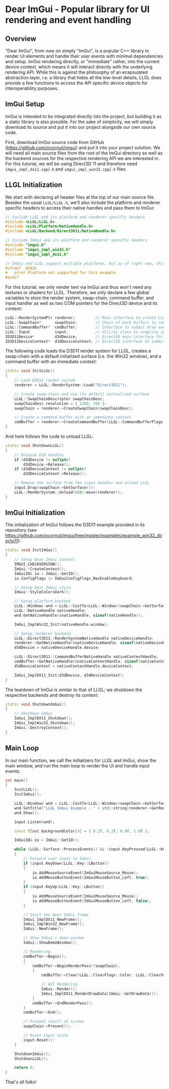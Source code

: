 # Dear ImGui - Popular library for UI rendering and event handling

## Overview

"Dear ImGui", from now on simply "ImGui", is a popular C++ library to render UI elements and handle their user events with minimal dependencies and setup.
ImGui rendering directly, or "immediate" rather, into the current device context, which means it will interact directly with the underlying rendering API.
While this is against the philosophy of an ecapsulated abstraction layer, i.e. a library that hides all the low-level details,
LLGL does provide a few functions to access the API specific device objects for interoperability purposes.

## ImGui Setup

ImGui is intended to be integrated directly into the project, but building it as a static library is also possible.
For the sake of simplicity, we will simply download its source and put it into our project alongside our own source code.

First, download ImGui source code from GitHub (https://github.com/ocornut/imgui) and put it into your project solution.
We will need all main source files from the root of the ImGui directory as well as the backend sources for the respective rendering API we are interested in.
For this tutorial, we will be using Direct3D 11 and therefore need `imgui_impl_dx11.cpp`/`.h` and `imgui_impl_win32.cpp`/`.h` files.

## LLGL Initialization

We start with declaring all header files at the top of our main source file.
Besides the usual `LLGL/LLGL.h`, we'll also include the platform and renderer specific headers to access their native handles and pass them to ImGui:
```cpp
// Include LLGL and its platform and renderer specific headers
#include <LLGL/LLGL.h>
#include <LLGL/Platform/NativeHandle.h>
#include <LLGL/Backend/Direct3D11/NativeHandle.h>

// Include ImGui and its platform and renderer specific headers
#include "imgui.h"
#include "imgui_impl_win32.h"
#include "imgui_impl_dx11.h"

// ImGui and LLGL support multiple platforms, but as of right now, this tutorial is only written for Microsoft Windows.
#ifndef _WIN32
#   error Platform not supported for this example
#endif
```

For this tutorial, we only render text via ImGui and thus won't need any textures or shaders for LLGL.
Therefore, we only declare a few global variables to store the render system, swap-chain, command buffer,
and input handler as well as two COM pointers for the Direct3D device and its context:
```cpp
LLGL::RenderSystemPtr renderer;         // Main interface to create LLGL objects
LLGL::SwapChain*      swapChain;        // Chain of back buffers to render into and present on the screen
LLGL::CommandBuffer*  cmdBuffer;        // Interface to submit draw and compute commands to the GPU
LLGL::Input           input;            // Utility class to simplify input event handling
ID3D11Device*         d3dDevice;        // Direct3D main interface for object creation (COM pointer)
ID3D11DeviceContext*  d3dDeviceContext; // Direct3D interface to submit draw and compute commands (COM pointer)
```

The following code loads the D3D11 render system for LLGL, creates a swap-chain with a default initialized surface (i.e. the Win32 window), and a command buffer with an immediate context:
```cpp
static void InitLLGL()
{
    // Load D3D11 render system
    renderer = LLGL::RenderSystem::Load("Direct3D11");

    // Create swap-chain and use its default initialized surface
    LLGL::SwapChainDescriptor swapChainDesc;
    swapChainDesc.resolution = { 1280, 768 };
    swapChain = renderer->CreateSwapChain(swapChainDesc);

    // Create a command buffer with an immediate context
    cmdBuffer = renderer->CreateCommandBuffer(LLGL::CommandBufferFlags::ImmediateSubmit);
}
```

And here follows the code to unload LLGL:
```cpp
static void ShutdownLLGL()
{
    // Release D3D handles
    if (d3dDevice != nullptr)
        d3dDevice->Release();
    if (d3dDeviceContext != nullptr)
        d3dDeviceContext->Release();

    // Remove the surface from the input handler and unload LLGL
    input.Drop(swapChain->GetSurface());
    LLGL::RenderSystem::Unload(std::move(renderer));
}
```


## ImGui Initialization

The initialization of ImGui follows the D3D11 example provided in its repository (see https://github.com/ocornut/imgui/tree/master/examples/example_win32_directx11):
```cpp
static void InitImGui()
{
    // Setup Dear ImGui context
    IMGUI_CHECKVERSION();
    ImGui::CreateContext();
    ImGuiIO& io = ImGui::GetIO();
    io.ConfigFlags |= ImGuiConfigFlags_NavEnableKeyboard;

    // Setup Dear ImGui style
    ImGui::StyleColorsDark();

    // Setup platform backend
    LLGL::Window& wnd = LLGL::CastTo<LLGL::Window>(swapChain->GetSurface());
    LLGL::NativeHandle nativeHandle;
    wnd.GetNativeHandle(&nativeHandle, sizeof(nativeHandle));

    ImGui_ImplWin32_Init(nativeHandle.window);

    // Setup renderer backend
    LLGL::Direct3D11::RenderSystemNativeHandle nativeDeviceHandle;
    renderer->GetNativeHandle(&nativeDeviceHandle, sizeof(nativeDeviceHandle));
    d3dDevice = nativeDeviceHandle.device;

    LLGL::Direct3D11::CommandBufferNativeHandle nativeContextHandle;
    cmdBuffer->GetNativeHandle(&nativeContextHandle, sizeof(nativeContextHandle));
    d3dDeviceContext = nativeContextHandle.deviceContext;

    ImGui_ImplDX11_Init(d3dDevice, d3dDeviceContext);
}
```

The teardown of ImGui is similar to that of LLGL; we shutdown the respective backends and destroy its context:
```cpp
static void ShutdownImGui()
{
    // Shutdown ImGui
    ImGui_ImplDX11_Shutdown();
    ImGui_ImplWin32_Shutdown();
    ImGui::DestroyContext();
}
```

## Main Loop

In our main function, we call the initializers for LLGL and ImGui, show the main window, and run the main loop to render the UI and handle input events:
```cpp
int main()
{
    InitLLGL();
    InitImGui();

    LLGL::Window& wnd = LLGL::CastTo<LLGL::Window>(swapChain->GetSurface());
    wnd.SetTitle("LLGL ImGui Example - " + std::string(renderer->GetRendererInfo().rendererName));
    wnd.Show();

    input.Listen(wnd);

    const float backgroundColor[4] = { 0.2f, 0.2f, 0.4f, 1.0f };

    ImGuiIO& io = ImGui::GetIO();

    while (LLGL::Surface::ProcessEvents() && !input.KeyPressed(LLGL::Key::Escape))
    {
        // Forward user input to ImGui
        if (input.KeyDown(LLGL::Key::LButton))
        {
            io.AddMouseSourceEvent(ImGuiMouseSource_Mouse);
            io.AddMouseButtonEvent(ImGuiMouseButton_Left, true);
        }
        if (input.KeyUp(LLGL::Key::LButton))
        {
            io.AddMouseSourceEvent(ImGuiMouseSource_Mouse);
            io.AddMouseButtonEvent(ImGuiMouseButton_Left, false);
        }

        // Start the Dear ImGui frame
        ImGui_ImplDX11_NewFrame();
        ImGui_ImplWin32_NewFrame();
        ImGui::NewFrame();

        // Show ImGui's demo window
        ImGui::ShowDemoWindow();

        // Rendering
        cmdBuffer->Begin();
        {
            cmdBuffer->BeginRenderPass(*swapChain);
            {
                cmdBuffer->Clear(LLGL::ClearFlags::Color, LLGL::ClearValue{ backgroundColor });

                // GUI Rendering
                ImGui::Render();
                ImGui_ImplDX11_RenderDrawData(ImGui::GetDrawData());
            }
            cmdBuffer->EndRenderPass();
        }
        cmdBuffer->End();

        // Present result on screen
        swapChain->Present();

        // Reset input state
        input.Reset();
    }

    ShutdownImGui();
    ShutdownLLGL();

    return 0;
}
```

That's all folks!

